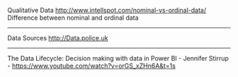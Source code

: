 Qualitative Data
http://www.intellspot.com/nominal-vs-ordinal-data/
Difference between nominal and ordinal data

---

Data Sources
http://Data.police.uk

---

The Data Lifecycle: Decision making with data in Power BI - Jennifer Stirrup - https://www.youtube.com/watch?v=orGS_xZHn6A&t=1s
